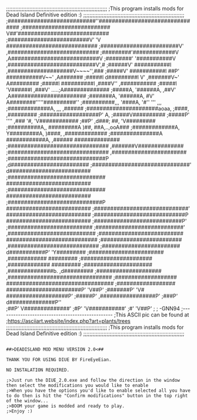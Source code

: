 ;;;;;;;;;;;;;;;;;;;;;;;;;;;;;;;;;;;;;;;;;;;;;;;;;;;;;;;;;;;;;;;;;
;This program installs mods for Dead Island Definitive edition :)
;;;;;;;;;;;;;;;;;;;;;;;;;;;;;;;;;;;;;;;;;;;;;;;;;;;;;;;;;;;;;;;;;
;###########################''################################
;###########################  V##'############################
;#########################V'  'V  ############################
;########################V'      ,############################
;#########'#############V      ,A###########################V
;########' '###########V      ,###########################V',#
;######V'   ###########l      ,####################V~~~~'',###
;#####V'    ###########l      ##P' ###########V~~'   ,A#######
;#####l      d#########l      V'  ,#######V~'       A#########
;#####l      ##########l         ,####V''         ,###########
;#####l        'V######l        ,###V'   .....;A##############
;#####A,         '######A,     ,##V' ,A#######################
;#######A,        '######A,    #V'  A########'''''##########''
;##########,,,       '####A,           '#''           '''  ,,,
;#############A,                               ,,,     ,######
;######################aoaa,                 ;####, ,#########
;##################P'                   A,   ;#####V##########
;#####P'    ''''       ,###             '#,     'V############
;##P'                ,d###;              ##,       'V#########
;##########A,,   #########A              )##,    ##A,..,ooA###
;#############A, Y#########A,            )####, ,#############
;###############A ############A,        ,###### ##############
;###############################       ,#######V##############
;###############################      ,#######################
;##############################P    ,d########################
;##############################'    d#########################
;##############################     ##########################
;##############################     ##########################
;#############################P     ##########################
;#############################'     ##########################
;############################P      ##########################
;###########################P'     ;##########################
;###########################'     ,###########################
;##########################       ############################
;#########################       ,############################
;########################        d###########P'    'Y#########
;#######################        ,############        #########
;######################        ,#############        #########
;#####################        ,##############b.    ,d#########
;####################        ,################################
;###################         #################################
;##################          #######################P'  'V##P'
;#######P'     'V#           ###################P'
;#####P'                    ,#################P'
;###P'                      d##############P''		
;##P'                       V##############'
;#P'                         'V###########'
;#'                             'V##P'
;
;                                                    -GNN94
;------------------------------------------------
;This ASCII pic can be found at
;https://asciiart.website/index.php?art=plants/trees
;;;;;;;;;;;;;;;;;;;;;;;;;;;;;;;;;;;;;;;;;;;;;;;;;;;;;;;;;;;;;;;;;
;This program installs mods for Dead Island Definitive edition :)
;;;;;;;;;;;;;;;;;;;;;;;;;;;;;;;;;;;;;;;;;;;;;;;;;;;;;;;;;;;;;;;;;
~~~~~~~~~~~~~~~~~~~~~~~~~~~~~~~~~~~~~~~~~~~~~~~~~~~~~~~~~~~~~~~~~~~~~~~~~~~~~~~~

##>DEADISLAND MOD MENU VERSION 2.0<##

THANK YOU FOR USING DIUE BY FireEyeEian.

NO INSTALATION REQUIRED. 

;>Just run the DIUE_2.0.exe and follow the direction in the window then select the modifications you would like to enable
;>When you have the options you'd like to enable selected all you have to do then is hit the "Confirm modifications" button in the top right of the window... 
;>BOOM your game is modded and ready to play. 
;>Enjoy :)
